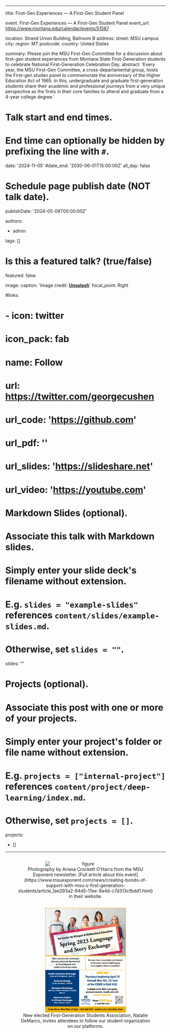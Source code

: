 ---
title: First-Gen Experiences — A First-Gen Student Panel

event: First-Gen Experiences — A First-Gen Student Panel
event_url: https://www.montana.edu/calendar/events/51587

location: Strand Union Building, Ballroom B
address:
  street: MSU campus
  city: 
  region: MT
  postcode: 
  country: United States

summary: Please join the MSU First-Gen Committee for a discussion about first-gen student experiences from Montana State First-Generation students to celebrate National First-Generation Celebration Day.
abstract: 'Every year, the MSU First-Gen Committee, a cross-departamental group, hosts the First-gen studen panel to commemorate the anniversary of the Higher Education Act of 1965. In this, undergraduate and graduate first-generation students share their academic and professional journeys from a very unique perspective as the firsts in their core families to attend and graduate from a 4-year college degree.'

# Talk start and end times.
#   End time can optionally be hidden by prefixing the line with `#`.
date: '2024-11-05'
#date_end: '2030-06-01T15:00:00Z'
all_day: false

# Schedule page publish date (NOT talk date).
publishDate: '2024-05-08T00:00:00Z'

authors:
  - admin

tags: []

# Is this a featured talk? (true/false)
featured: false

image:
  caption: 'Image credit: [**Unsplash**](https://unsplash.com/photos/bzdhc5b3Bxs)'
  focal_point: Right

#links:
#  - icon: twitter
#    icon_pack: fab
#    name: Follow
#    url: https://twitter.com/georgecushen
# url_code: 'https://github.com'
# url_pdf: ''
# url_slides: 'https://slideshare.net'
# url_video: 'https://youtube.com'

# Markdown Slides (optional).
#   Associate this talk with Markdown slides.
#   Simply enter your slide deck's filename without extension.
#   E.g. `slides = "example-slides"` references `content/slides/example-slides.md`.
#   Otherwise, set `slides = ""`.
slides: ""

# Projects (optional).
#   Associate this post with one or more of your projects.
#   Simply enter your project's folder or file name without extension.
#   E.g. `projects = ["internal-project"]` references `content/project/deep-learning/index.md`.
#   Otherwise, set `projects = []`.
projects:
  - []

-------
  <div style="display: flex; justify-content: center;">
  <figure style="text-align: center;">
    <img src="a.jpg" alt="figure" width="60%" style="margin-left: auto; margin-right: auto; display: block;">
    <figcaption>Photography by Ariana Crockett O'Harra from the MSU Exponent newsletter. [Full article about this event](https://www.msuexponent.com/news/creating-bonds-of-support-with-msu-s-first-generation-students/article_1ae293a2-84d5-11ee-9a4d-c7d313cfbdd1.html) in their website. </figcaption>
  </figure>
  </div>

  <div style="display: flex; justify-content: center;">
  <figure style="text-align: center;">
    <img src="b.jpg" alt="figure" width="60%" style="margin-left: auto; margin-right: auto; display: block;">
    <figcaption>New elected First-Generation Students Association, Natalie DeMarco, invites attendees to follow our student organization on our platforms. </figcaption>
  </figure>
  </div>
